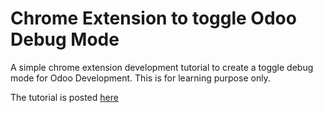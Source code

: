 # Chrome Extension to toggle Odoo Debug Mode
A simple chrome extension development tutorial to create a toggle debug mode for Odoo Development. This is for learning purpose only. 

The tutorial is posted [here](https://www.linkedin.com/pulse/how-create-simple-chrome-browser-extension-toggle-debug-sivanandan)